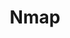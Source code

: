 ---
title: Nmap
published: 2025-04-05
description: "How to use this blog template."
image: "../../assets/images/nmap/nmap.png"
tags: ["Scan", "Learning"]
category: SWS notes
draft: false
---